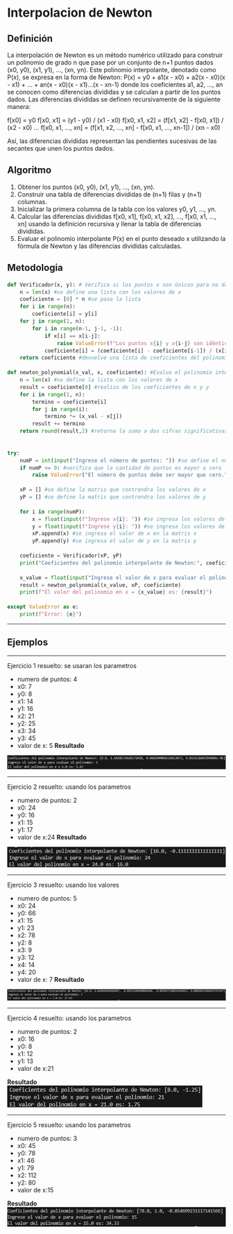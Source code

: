 # Interpolacion de Newton
## Definición
La interpolación de Newton es un método numérico utilizado para construir un polinomio de grado n que pase por un conjunto de n+1 puntos dados (x0, y0), (x1, y1), ..., (xn, yn). Este polinomio interpolante, denotado como P(x), se expresa en la forma de Newton:
P(x) = y0 + a1(x - x0) + a2(x - x0)(x - x1) + ... + an(x - x0)(x - x1)...(x - xn-1)
donde los coeficientes a1, a2, ..., an se conocen como diferencias divididas y se calculan a partir de los puntos dados.
Las diferencias divididas se definen recursivamente de la siguiente manera:

f[x0] = y0
f[x0, x1] = (y1 - y0) / (x1 - x0)
f[x0, x1, x2] = (f[x1, x2] - f[x0, x1]) / (x2 - x0)
...
f[x0, x1, ..., xn] = (f[x1, x2, ..., xn] - f[x0, x1, ..., xn-1]) / (xn - x0)

Así, las diferencias divididas representan las pendientes sucesivas de las secantes que unen los puntos dados.
## Algoritmo
1. Obtener los puntos (x0, y0), (x1, y1), ..., (xn, yn).
2. Construir una tabla de diferencias divididas de (n+1) filas y (n+1) columnas.
3. Inicializar la primera columna de la tabla con los valores y0, y1, ..., yn.
4. Calcular las diferencias divididas f[x0, x1], f[x0, x1, x2], ..., f[x0, x1, ..., xn] usando la definición recursiva y llenar la tabla de diferencias divididas.
3. Evaluar el polinomio interpolante P(x) en el punto deseado x utilizando la fórmula de Newton y las diferencias divididas calculadas.
## Metodologia
```python
def Verificador(x, y): # Verifica si los puntos x son únicos para no dar un resultado de divicion por cero y calcula los coeficientes del polinomio interpolante de Newton
    n = len(x) #se define una lista con los valores de x
    coeficiente = [0] * n #se pasa la lista 
    for i in range(n):
        coeficiente[i] = y[i]
    for j in range(1, n):
        for i in range(n-1, j-1, -1):
            if x[i] == x[i-j]:
                raise ValueError(f"Los puntos x{i} y x{i-j} son idénticos, lo que causa una división por cero.")
            coeficiente[i] = (coeficiente[i] - coeficiente[i-1]) / (x[i] - x[i-j])
    return coeficiente #devuelve una lista de coeficientes del polinomio interpolante de Newton

def newton_polynomial(x_val, x, coeficiente): #Evalua el polinomio interpolante de newton en 
    n = len(x) #se define la lista con los valores de x
    result = coeficiente[0] #realiza de los coeficientes de x y y
    for i in range(1, n):
        termino = coeficiente[i]
        for j in range(i):
            termino *= (x_val - x[j])
        result += termino
    return round(result,2) #retorna la suma a dos cifras significativas


try:
    numP = int(input("Ingrese el número de puntos: ")) #se define el numero de puntos
    if numP <= 0: #verifica que la cantidad de puntos es mayor a cero
        raise ValueError("El número de puntos debe ser mayor que cero.") #retorna un error que acaba el programa

    xP = [] #se define la matris que contrendra los valores de x
    yP = [] #se define la matris que contrendra los valores de y

    for i in range(numP):
        x = float(input(f"Ingrese x{i}: ")) #se ingresa los valores de x
        y = float(input(f"Ingrese y{i}: ")) #se ingresa los valores de y
        xP.append(x) #se ingresa el valor de x en la matris x
        yP.append(y) #se ingresa el valor de y en la matris y

    coeficiente = Verificador(xP, yP)
    print("Coeficientes del polinomio interpolante de Newton:", coeficiente)

    x_value = float(input("Ingrese el valor de x para evaluar el polinomio: ")) #se pide el valor de x para calcular y
    result = newton_polynomial(x_value, xP, coeficiente)
    print(f"El valor del polinomio en x = {x_value} es: {result}")

except ValueError as e:
    print(f"Error: {e}")
```

------

## Ejemplos

------

Ejercicio 1 resuelto: se usaran los parametros
- numero de puntos: 4
- x0: 7
- y0: 8
- x1: 14
- y1: 16
- x2: 21
- y2: 25
- x3: 34
- y3: 45
- valor de x: 5
**Resultado**

![](https://github.com/Mexta46/Metodos_Numericos/blob/9e22efabf9c8dad6b9be0ecdd8d9af81d3d70575/Imagenes/Imagenes_tema5/IN1.png)

------

Ejercicio 2 resuelto: usando los parametros
- numero de puntos: 2
- x0: 24
- y0: 16
- x1: 15
- y1: 17
- valor de x:24
**Resultado**

![](https://github.com/Mexta46/Metodos_Numericos/blob/9e22efabf9c8dad6b9be0ecdd8d9af81d3d70575/Imagenes/Imagenes_tema5/IN2.png)

-------

Ejercicio 3 resuelto: usando los valores
- numero de puntos: 5
- x0: 24
- y0: 66
- x1: 15
- y1: 23
- x2: 78
- y2: 8
- x3: 9
- y3: 12
- x4: 14
- y4: 20
- valor de x: 7
**Resultado**

![](https://github.com/Mexta46/Metodos_Numericos/blob/9e22efabf9c8dad6b9be0ecdd8d9af81d3d70575/Imagenes/Imagenes_tema5/IN3.png)

--------

Ejercicio 4 resuelto: usando los parametros
- numero de puntos: 2
- x0: 16
- y0: 8
- x1: 12
- y1: 13
- valor de x:21

**Resultado**
![](https://github.com/Mexta46/Metodos_Numericos/blob/9e22efabf9c8dad6b9be0ecdd8d9af81d3d70575/Imagenes/Imagenes_tema5/IN4.png)

--------

Ejercicio 5 resuelto: usando los parametros
- numero de puntos: 3
- x0: 45
- y0: 78
- x1: 46
- y1: 79
- x2: 112
- y2: 80
- valor de x:15

**Resultado**
![](https://github.com/Mexta46/Metodos_Numericos/blob/9e22efabf9c8dad6b9be0ecdd8d9af81d3d70575/Imagenes/Imagenes_tema5/IN5.png)